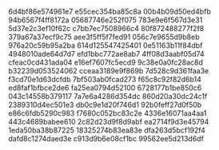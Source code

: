 6d4bf86e574961e7
e55cec354ba85c8a
00b4b09d50ed4bfb
94b6567f4ff8172a
05687746e252f075
783e9e6f567d3e31
5d37e2c3ef10f62c
c7bb7ec7508966c4
80f872488277f2f8
379a67a37ecf9c75
aee3f5ff5f7fed91
056c7e9655d9b8eb
976a20c59b95a2ba
614d125547425401
0e51163b11f84dbf
4948010ade64d7d7
efd1bbc772ae8ab7
4ff08d3aabf05d74
cfeac0cd431ada04
e16ef7607fc5ecd9
9c38e0a0fc28ac8d
b32239d053524062
cceaa3189e9f869b
7d528c9d361faa3e
f3cd70e1d63dcfdb
7bf503ab0fcad273
f65c8c92f82d6b14
ed8faf1bfbce2de6
fa25ea0794d52100
6728177b1be850c6
043c14558b379117
7a7e6a4286d354dc
860d20a30dc24c1f
2389310d4ec501e3
db0c9e1d20f746d1
92b0feff27d0f50b
e86c6fdb5290c983
f7680c052bc83c2e
4336e16071aa4aa1
443c4689babee610
2c82d23d9f8d9abf
ea2714f9d3e45794
1eda50ba38b87225
18325274b83ea83e
dfa263d5bcf192f4
dafd8c1274daed3e
c913d9b6e08cf1bc
99562ee5d213d6df
